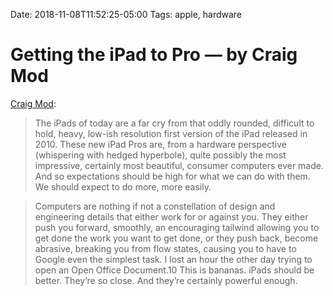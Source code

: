 Date: 2018-11-08T11:52:25-05:00
Tags: apple, hardware

# Getting the iPad to Pro — by Craig Mod

[Craig Mod](https://craigmod.com/essays/ipad_pro/):

> The iPads of today are a far cry from that oddly rounded, difficult to hold, heavy, low-ish resolution first version of the iPad released in 2010. These new iPad Pros are, from a hardware perspective (whispering with hedged hyperbole), quite possibly the most impressive, certainly most beautiful, consumer computers ever made. And so expectations should be high for what we can do with them. We should expect to do more, more easily.

> Computers are nothing if not a constellation of design and engineering details that either work for or against you. They either push you forward, smoothly, an encouraging tailwind allowing you to get done the work you want to get done, or they push back, become abrasive, breaking you from flow states, causing you to have to Google even the simplest task. I lost an hour the other day trying to open an Open Office Document.10 This is bananas. iPads should be better. They’re so close. And they’re certainly powerful enough.
